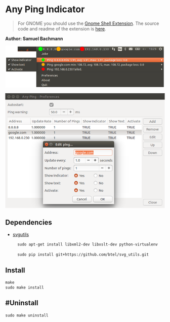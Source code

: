# Any Ping Indicator

> For GNOME you should use the [Gnome Shell Extension](https://extensions.gnome.org/extension/1607/ping-monitor/). The source code and readme of the extension is [here](https://github.com/ANYbotics/gnome-shell-ping-monitor-applet).

**Author: Samuel Bachmann**

![Any Ping Indicator](img/any_ping_indicator.png)

![Any Ping Preferences](img/any_ping_preferences.png)

## Dependencies

- [svgutils](https://github.com/btel/svg_utils)

        sudo apt-get install libxml2-dev libxslt-dev python-virtualenv
        
        sudo pip install git+https://github.com/btel/svg_utils.git

## Install

```
make
sudo make install
```

## #Uninstall

```
sudo make uninstall
```

